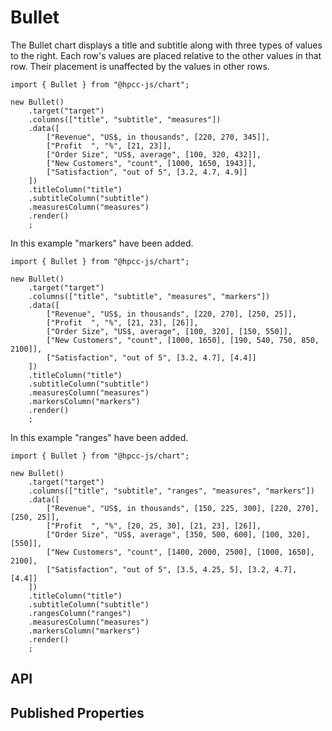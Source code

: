 # Bullet

<!--meta
{
    "id": 5869,
    "name": "Bullet",
    "kind": 128,
    "kindString": "Class",
    "flags": {
        "isExported": true
    },
    "sources": [
        {
            "fileName": "Bullet.ts",
            "line": 7,
            "character": 19
        }
    ],
    "extendedTypes": [
        {
            "type": "reference",
            "name": "HTMLWidget"
        }
    ],
    "folder": "packages/chart"
}
-->

The Bullet chart displays a title and subtitle along with three types of values to the right. Each row's values are placed relative to the other values in that row. Their placement is unaffected by the values in other rows.

```sample-code
import { Bullet } from "@hpcc-js/chart";

new Bullet()
    .target("target")
    .columns(["title", "subtitle", "measures"])
    .data([
        ["Revenue", "US$, in thousands", [220, 270, 345]],
        ["Profit  ", "%", [21, 23]],
        ["Order Size", "US$, average", [100, 320, 432]],
        ["New Customers", "count", [1000, 1650, 1943]],
        ["Satisfaction", "out of 5", [3.2, 4.7, 4.9]]
    ])
    .titleColumn("title")
    .subtitleColumn("subtitle")
    .measuresColumn("measures")
    .render()
    ;
```

In this example "markers" have been added. 

```sample-code
import { Bullet } from "@hpcc-js/chart";

new Bullet()
    .target("target")
    .columns(["title", "subtitle", "measures", "markers"])
    .data([
        ["Revenue", "US$, in thousands", [220, 270], [250, 25]],
        ["Profit  ", "%", [21, 23], [26]],
        ["Order Size", "US$, average", [100, 320], [150, 550]],
        ["New Customers", "count", [1000, 1650], [190, 540, 750, 850, 2100]],
        ["Satisfaction", "out of 5", [3.2, 4.7], [4.4]]
    ])
    .titleColumn("title")
    .subtitleColumn("subtitle")
    .measuresColumn("measures")
    .markersColumn("markers")
    .render()
    ;
```

In this example "ranges" have been added. 

```sample-code
import { Bullet } from "@hpcc-js/chart";

new Bullet()
    .target("target")
    .columns(["title", "subtitle", "ranges", "measures", "markers"])
    .data([
        ["Revenue", "US$, in thousands", [150, 225, 300], [220, 270], [250, 25]],
        ["Profit  ", "%", [20, 25, 30], [21, 23], [26]],
        ["Order Size", "US$, average", [350, 500, 600], [100, 320], [550]],
        ["New Customers", "count", [1400, 2000, 2500], [1000, 1650], 2100],
        ["Satisfaction", "out of 5", [3.5, 4.25, 5], [3.2, 4.7], [4.4]]
    ])
    .titleColumn("title")
    .subtitleColumn("subtitle")
    .rangesColumn("ranges")
    .measuresColumn("measures")
    .markersColumn("markers")
    .render()
    ;
```

## API

## Published Properties
```@hpcc-js/chart:Bullet
```
